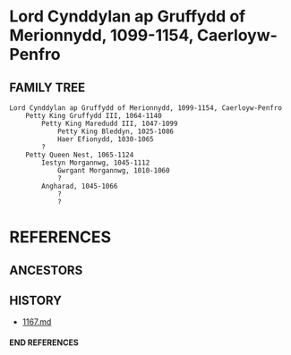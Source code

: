 # Lord Cynddylan ap Gruffydd of Merionnydd, 1099-1154, Caerloyw-Penfro

## FAMILY TREE
```
Lord Cynddylan ap Gruffydd of Merionnydd, 1099-1154, Caerloyw-Penfro
	Petty King Gruffydd III, 1064-1140
		Petty King Maredudd III, 1047-1099
			Petty King Bleddyn, 1025-1086
			Haer Efionydd, 1030-1065
		?
	Petty Queen Nest, 1065-1124
		Iestyn Morgannwg, 1045-1112
			Gwrgant Morgannwg, 1010-1060
			?			
		Angharad, 1045-1066	
			?
			?
```


# REFERENCES

## ANCESTORS

## HISTORY
* [1167.md](../h/1167.md)
#### END REFERENCES

